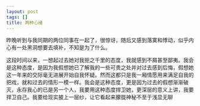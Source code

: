 ```yaml
---
layout: post
tags: []
title: 两种心绪
---
```




昨晚听到与我同期的两位同事在一起了，很惊讶，随后又感到落寞和悸动，似乎内心有一处黑洞想要去填补，不知是为了什么。

这段时间以来，一想起过去她对我拒之千里的态度，我就感到不屑甚至鄙夷。我会是这种态度，是因为我假想她已了解我的一些可贵之处并对过去感到后悔，假想她这一年来的交际毫无进展开始自我怀疑。然而这都只是我一厢情愿用来满足自我的把戏，就和过去的情形一模一样。我会是这种态度，更是因为过去的假想渐渐破灭，永存我心的已是另一个人，我要用这种态度捍卫她，更深层的意义上讲，我要捍卫自己。我要给现实披上一层纱，让它看起来朦胧神秘不至于浅显无聊

